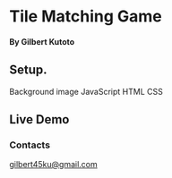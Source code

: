 # Tile Matching Game

#### By Gilbert Kutoto

## Setup.
Background image
JavaScript
HTML
CSS
## Live Demo

### Contacts
gilbert45ku@gmail.com
